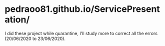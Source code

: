 # pedraoo81.github.io/ServicePresentation/
I did these project while quarantine, I'll study more to correct all the errors (20/06/2020 to 23/06/2020). 
